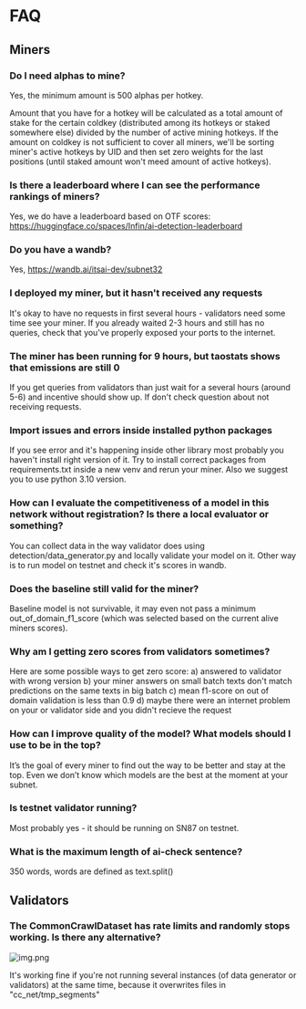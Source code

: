 # FAQ

## Miners
### Do I need alphas to mine?
Yes, the minimum amount is 500 alphas per hotkey. 

Amount that you have for a hotkey will be calculated as a total amount of stake for the certain coldkey (distributed among its hotkeys or staked somewhere else) divided by the number of active mining hotkeys. If the amount on coldkey is not sufficient to cover all miners, we'll be sorting miner's active hotkeys by UID and then set zero weights for the last positions (until staked amount won't meed amount of active hotkeys).

### Is there a leaderboard where I can see the performance rankings of miners?
Yes, we do have a leaderboard based on OTF scores: https://huggingface.co/spaces/Infin/ai-detection-leaderboard 

### Do you have a wandb?
Yes, https://wandb.ai/itsai-dev/subnet32

### I deployed my miner, but it hasn't received any requests
It's okay to have no requests in first several hours - validators need some time see your miner.
If you already waited 2-3 hours and still has no queries, check that you've properly exposed your ports to the internet.

### The miner has been running for 9 hours, but taostats shows that emissions are still 0
If you get queries from validators than just wait for a several hours (around 5-6) and incentive should show up. 
If don't check question about not receiving requests.

### Import issues and errors inside installed python packages
If you see error and it's happening inside other library most probably you haven't install right version of it. 
Try to install correct packages from requirements.txt inside a new venv and rerun your miner.
Also we suggest you to use python 3.10 version.

### How can I evaluate the competitiveness of a model in this network without registration? Is there a local evaluator or something?
You can collect data in the way validator does using detection/data_generator.py and locally validate your model on it.
Other way is to run model on testnet and check it's scores in wandb.

### Does the baseline still valid for the miner?
Baseline model is not survivable, it may even not pass a minimum out_of_domain_f1_score (which was selected based on the current alive miners scores).

### Why am I getting zero scores from validators sometimes?
Here are some possible ways to get zero score:
a) answered to validator with wrong version
b) your miner answers on small batch texts don't match predictions on the same texts in big batch
c) mean f1-score on out of domain validation is less than 0.9
d) maybe there were an internet problem on your or validator side and you didn't recieve the request

### How can I improve quality of the model? What models should I use to be in the top?
It’s the goal of every miner to find out the way to be better and stay at the top. Even we don’t know which models are the best at the moment at your subnet. 

### Is testnet validator running?
Most probably yes - it should be running on SN87 on testnet.

### What is the maximum length of ai-check sentence?
350 words, words are defined as text.split()

## Validators

### The CommonCrawlDataset has rate limits and randomly stops working. Is there any alternative?
![img.png](faq_1.png)

It's  working fine if you're not running several instances (of data generator or validators) at the same time, because it overwrites files in "cc_net/tmp_segments"

